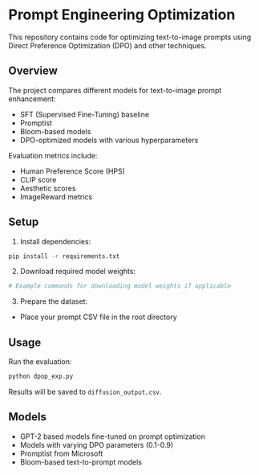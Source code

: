 # Prompt Engineering Optimization

This repository contains code for optimizing text-to-image prompts using Direct Preference Optimization (DPO) and other techniques.

## Overview

The project compares different models for text-to-image prompt enhancement:
- SFT (Supervised Fine-Tuning) baseline
- Promptist
- Bloom-based models
- DPO-optimized models with various hyperparameters

Evaluation metrics include:
- Human Preference Score (HPS)
- CLIP score
- Aesthetic scores
- ImageReward metrics

## Setup

1. Install dependencies:
```bash
pip install -r requirements.txt
```

2. Download required model weights:
```bash
# Example commands for downloading model weights if applicable
```

3. Prepare the dataset:
- Place your prompt CSV file in the root directory

## Usage

Run the evaluation:
```bash
python dpop_exp.py
```

Results will be saved to `diffusion_output.csv`.

## Models

- GPT-2 based models fine-tuned on prompt optimization
- Models with varying DPO parameters (0.1-0.9)
- Promptist from Microsoft
- Bloom-based text-to-prompt models 